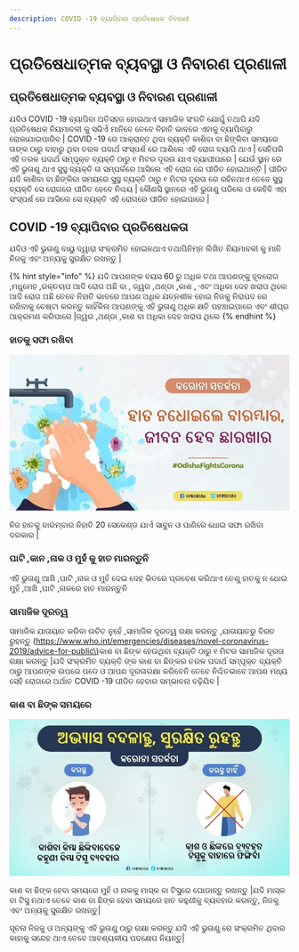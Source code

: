 ```yaml
---
description: COVID -19 ବ୍ୟାପିବାର ପ୍ରତିଷେଧକ ବିବରଣୀ
---
```


# ପ୍ରତିଷେଧାତ୍ମକ  ବ୍ୟବସ୍ଥା ଓ ନିବାରଣ ପ୍ରଣାଳୀ

## ପ୍ରତିଷେଧାତ୍ମକ  ବ୍ୟବସ୍ଥା ଓ ନିବାରଣ ପ୍ରଣାଳୀ

ଯଦିଓ COVID -19 ବ୍ୟାପିବା ଅତିସହଜ ହୋଇଥାଏ ସାମାଜିକ ସଂଗତି ଯୋଗୁଁ ତଥାପି ଯଦି ପ୍ରତିଷେଧକ ନିୟମାବଳୀ କୁ ସଭିଏଁ ମାନିବେ ତେବେ ନିହାତି ଭାବରେ ଏହାକୁ ବ୍ୟାପିବାରୁ ରୋକାଯାଇପାରିବ \| COVID -19 ରେ ଆକ୍ରାନ୍ତ ଥିବା ବ୍ୟକ୍ତି କାଶିବା ବା ଛିଙ୍କିବା ସମୟରେ ତାଙ୍କ ଠାରୁ ବାହାରୁ ଥିବା ତରଳ ପଦାର୍ଥ ସଂସ୍ପର୍ଶ ରେ ଆଶିଲେ ଏହି ରୋଗ ବ୍ୟାପି ଥାଏ \| ସେହିପରି ଏହି ତରଳ ପଦାର୍ଥ ସମ୍ପୃକ୍ତ ବ୍ୟକ୍ତି ଠାରୁ ୧ ମିଟର ଦୂରତା ଯାଏ ବ୍ୟାପୀପାରେ \| ଯେଉଁ ସ୍ଥାନ ରେ ଏହି ଭୁତାଣୁ ଥାଏ ସୁସ୍ଥ ବ୍ୟକ୍ତି ତା ସମ୍ପର୍କରେ ଆସିଲେ ଏହି ରୋଗ ରେ ପୀଡିତ ହୋଇଥାନ୍ତି \| ପୀଡିତ ଯଦି କାଶିବା ବା ଛିଙ୍କିବା ସମୟରେ ସୁସ୍ଥ ବ୍ୟକ୍ତି ଠାରୁ ୧ ମିଟର ଦୂରତା ରେ ରହିନଥାଏ ତେବେ ସୁସ୍ଥ ବ୍ୟକ୍ତି ସେ ରୋଗରେ ପୀଡିତ ହେବେ ନିଶ୍ଚୟ \| କୌଣସି ସ୍ଥାନରେ ଏହି ଭୁତାଣୁ ପଡିଲେ ଓ କେହିବି ଏହା ସଂସ୍ପର୍ଶ ରେ ଆସିଲେ ସେ ବ୍ୟକ୍ତି ଏହି ରୋଗରେ ପୀଡିତ ହୋଇପାରେ \|

## COVID -19 ବ୍ୟାପିବାର ପ୍ରତିଷେଧକତା

ଯଦିଓ ଏହି ଭୁତାଣୁ ବାୟୁ ଦ୍ୱାରା ସଂକ୍ରମିତ ହୋଇନଥାଏ ତଥାପିନିମ୍ନ ଲିଖିତ ନିୟମାବଳୀ କୁ ମାନି ନିଜକୁ ଏବଂ ଅନ୍ୟକୁ ସୁରକ୍ଷିତ ରଖନ୍ତୁ \|

{% hint style="info" %}
ଯଦି ଆପଣଙ୍କ ବୟସ 60 ରୁ ଅଧିକ ତଥା ଆପଣଙ୍କୁ ହୃଦରୋଗ ,ମଧୁମେହ ,ରକ୍ତଚାପ ଆଦି ରୋଗ ଅଛି ବା , ଜ୍ୱର ,ଥଣ୍ଡା ,କାଶ , ଏବଂ ଅଧିକା ଦେହ ଖରାପ ଥିଲେ ଆଦି ରୋଗ ଅଛି ତେବେ ନିହାତି ଭାବରେ ଆପଣ ଅଧିକ ଯତ୍ନଶୀଳ ହୋଇ ନିଜକୁ ନିରାପଦ ରେ ରଖିବାକୁ ଚେଷ୍ଟା କରନ୍ତୁ କାହିଁକିନା ଆପଣଙ୍କୁ ଏହି ଭୁତାଣୁ ଅଧିକ କ୍ଷତି ପହଞ୍ଚାଇପାରେ ଏବଂ ଶୀଘ୍ର ଆକ୍ରମଣ କରିପାରେ \|ଜ୍ୱର ,ଥଣ୍ଡା ,କାଶ ବା ଅଧିକା ଦେହ ଖରାପ ଥିଲେ
{% endhint %}



### ହାତକୁ ସଫା ରଖିବା

![](.gitbook/assets/screenshot_2020-04-09-14-28-41-152_com.android.chrome.jpg)

ନିଜ ହାତକୁ ବାରମ୍ବାର ନିହାତି 20 ସେକେଣ୍ଡ ଯାଏଁ ସାବୁନ ଓ ପାଣିରେ ଧୋଇ ସଫା ରଖିବା ଦରକାର \|

### ପାଟି ,କାନ ,ନାକ ଓ ମୁହଁ କୁ ହାତ ମାରନ୍ତୁନି

ଏହି ଭୁତାଣୁ ଆଖି ,ପାଟି ,ନାକ ଓ ମୁହଁ ଦେଇ ଦେହ ଭିତରେ ପ୍ରବେଶ କରିଥାଏ ତେଣୁ ହାତକୁ ନ ଧୋଇ ମୁହଁ ,ଆଖି ,ପାଟି ,ନାକରେ ହାତ ମାରନ୍ତୁନି

### ସାମାଜିକ ଦୂରତ୍ୱ

ସାମାଜିକ ଯାତାୟାତ କରିବା ଉଚିତ ନୁହେଁ ,ସାମାଜିକ ଦୂରତ୍ୱ ରକ୍ଷା କରନ୍ତୁ ,ଯାତାୟାତରୁ ବିରତ ରୁହନ୍ତୁ \([https://www.who.int/emergencies/diseases/novel-coronavirus-2019/advice-for-public\)](https://www.who.int/emergencies/diseases/novel-coronavirus-2019/advice-for-public%29to)କାଶ ବା ଛିଙ୍କ ହେଉଥିବା  ବ୍ୟକ୍ତି ଠାରୁ  ୧ ମିଟର ସାମାଜିକ ଦୂରତା ରକ୍ଷା କରନ୍ତୁ  \|ଯଦି ସଂକ୍ରମିତ ବ୍ୟକ୍ତି ଙ୍କ  କାଶ ବା ଛିଙ୍କର ତରଳ ପଦାର୍ଥ ସମ୍ପୃକ୍ତ ବ୍ୟକ୍ତି ଠାରୁ ଆପଣଙ୍କ ଉପରେ ପଡେ ଓ ଆପଣ ଦୂରତାରକ୍ଷା କରିବେନି ତେବେ ନିଶ୍ଚିତଭାବେ ଆପଣ ମଧ୍ୟ ସେହି ରୋଗରେ ଅର୍ଥାତ  COVID -19 ପୀଡିତ ହେବାର ସମ୍ଭାବନା ବଢ଼ିଯିବ \|

### କାଶ ବା ଛିଙ୍କ ସମୟରେ

![](.gitbook/assets/screenshot_2020-04-09-14-30-16-021_com.android.chrome.jpg)

କାଶ ବା ଛିଙ୍କ ହେବା ସମୟରେ ମୁହଁ ଓ ନାକକୁ ମାସ୍କ ବା ଟିସୁରେ ଘୋଡାନ୍ତୁ ରଖନ୍ତୁ \|ଯଦି ମାସ୍କ ବା ଟିସୁ ନଥାଏ ତେବେ କାଶ ବା ଛିଙ୍କ ହେବା ସମୟରେ ହାତ କହୁଣୀକୁ ବ୍ୟବହାର କରନ୍ତୁ, ନିଜକୁ ଏବଂ ଅନ୍ୟକୁ ସୁରକ୍ଷିତ ରଖନ୍ତୁ\|

ସୂଚନା ନିଜକୁ ଓ ଅନ୍ୟଙ୍କୁ ଏହି ଭୁତାଣୁ ଠାରୁ ରକ୍ଷା କରନ୍ତୁ ଯଦି ଏହି ଭୁତାଣୁ ରେ ସଂକ୍ରମିତ ଥିବାର କାହାକୁ ସନ୍ଦେହ ଥାଏ ତେବେ ଆବଶ୍ୟକୀୟ ପଦକ୍ଷେପ ନିୟନ୍ତୁ\|

